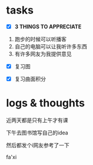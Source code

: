 # tasks
- [x] **3 THINGS TO APPRECIATE**
1. 跑步的时候可以听播客
2. 自己的电脑可以让我听许多东西
3. 有许多网友为我提供意见
- [x] 复习图
- [x] 复习曲面积分


# logs & thoughts
近两天都是只有上午才有课

下午去图书馆写自己的idea

然后都发个i网友参考了一下

fa'xi





